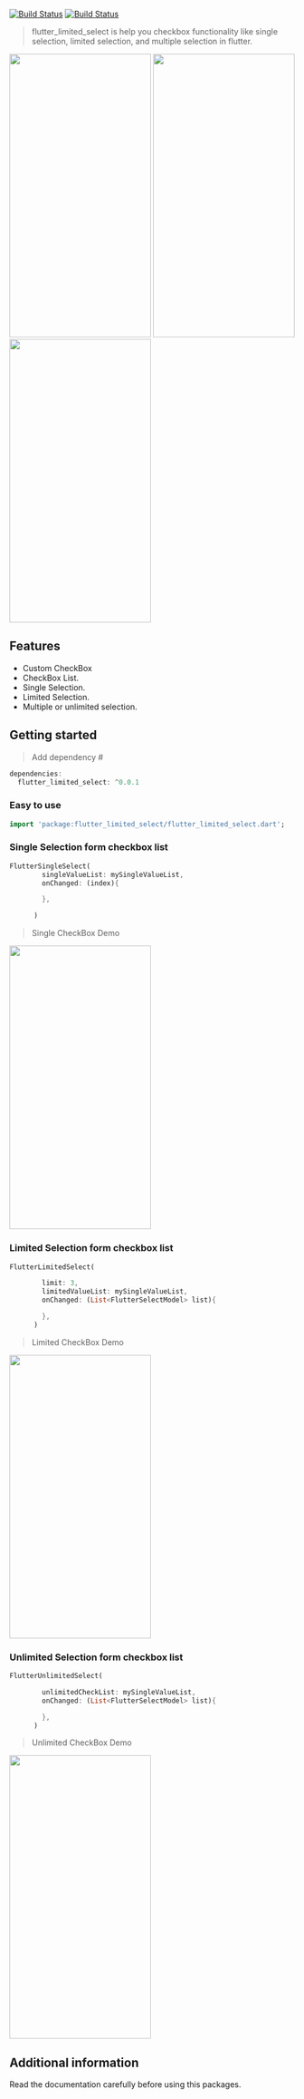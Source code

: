 <!-- 
This README describes the package. If you publish this package to pub.dev,
this README's contents appear on the landing page for your package.

For information about how to write a good package README, see the guide for
[writing package pages](https://dart.dev/guides/libraries/writing-package-pages). 

For general information about developing packages, see the Dart guide for
[creating packages](https://dart.dev/guides/libraries/create-library-packages)
and the Flutter guide for
[developing packages and plugins](https://flutter.dev/developing-packages). 
-->
[![Build Status](https://github.com/dart-lang/pub/workflows/Dart%20CI/badge.svg)](https://github.com/dart-lang/pub/actions/workflows/test.yaml?query=workflow%3A%22Dart+CI%22+branch%3Amaster)
[![Build Status](https://travis-ci.org/joemccann/dillinger.svg?branch=master)](https://travis-ci.org/joemccann/dillinger)

> flutter_limited_select is help you checkbox functionality like single selection, limited selection, and multiple selection in flutter.


<img src="https://cricket.mobilestorebd.com/images/tempImage/single.gif" width="250" height="500">
<img src="https://cricket.mobilestorebd.com/images/tempImage/limited.gif" width="250" height="500">
<img src="https://cricket.mobilestorebd.com/images/tempImage/unlimited.gif" width="250" height="500">

## Features

  * Custom CheckBox
  * CheckBox List.
  * Single Selection.
  * Limited Selection.
  * Multiple or unlimited selection.

## Getting started

> Add dependency #

```dart
dependencies:
  flutter_limited_select: ^0.0.1
```

### Easy to use
```dart
import 'package:flutter_limited_select/flutter_limited_select.dart';

```

### Single Selection form checkbox list
```dart
FlutterSingleSelect(
        singleValueList: mySingleValueList,
        onChanged: (index){

        },

      )
```
> Single CheckBox Demo
<img src="https://cricket.mobilestorebd.com/images/tempImage/single.gif" width="250" height="500">

### Limited Selection form checkbox list
```dart
FlutterLimitedSelect(

        limit: 3,
        limitedValueList: mySingleValueList,
        onChanged: (List<FlutterSelectModel> list){

        },
      )
```
> Limited CheckBox Demo
<img src="https://cricket.mobilestorebd.com/images/tempImage/limited.gif" width="250" height="500" />


### Unlimited Selection form checkbox list

```dart
FlutterUnlimitedSelect(

        unlimitedCheckList: mySingleValueList,
        onChanged: (List<FlutterSelectModel> list){

        },
      )
```

> Unlimited CheckBox Demo
<img src="https://cricket.mobilestorebd.com/images/tempImage/unlimited.gif" width="250" height="500" />



## Additional information

Read the documentation carefully before using this packages.

